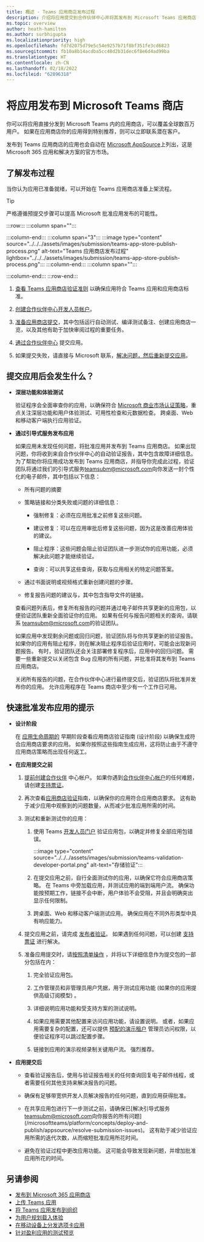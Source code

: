 ```yaml
---
title: 概述 - Teams 应用商店发布过程
description: 介绍将应用提交到合作伙伴中心并将其发布到 Microsoft Teams 应用商店（和 AppSource）的过程。
ms.topic: overview
author: heath-hamilton
ms.author: surbhigupta
ms.localizationpriority: high
ms.openlocfilehash: fd7d2075d79e5c54e9257b71f8bf351fe3cd6823
ms.sourcegitcommit: fb10a8b14acdba5cc48d2b31dec6f8e6d4ad99ba
ms.translationtype: HT
ms.contentlocale: zh-CN
ms.lasthandoff: 02/18/2022
ms.locfileid: "62896318"
---
```

# <a name="publish-your-app-to-the-microsoft-teams-store"></a>将应用发布到 Microsoft Teams 商店

你可以将应用直接分发到 Microsoft Teams 内的应用商店，可以覆盖全球数百万用户。 如果在应用商店你的应用得到特别推荐，则可以立即联系潜在客户。

发布到 Teams 应用商店的应用也会自动在 [Microsoft AppSource](https://appsource.microsoft.com)上列出，这是 Microsoft 365 应用和解决方案的官方市场。

## <a name="understand-the-publishing-process"></a>了解发布过程

当你认为应用已准备就绪，可以开始在 Teams 应用商店准备上架流程。

> [!TIP]
> 严格遵循预提交步骤可以提高 Microsoft 批准应用发布的可能性。

:::row:::
   :::column span="":::
      
   :::column-end:::
   :::column span="3":::
      :::image type="content" source="../../../assets/images/submission/teams-app-store-publish-process.png" alt-text="Teams 应用商店发布过程" lightbox="../../../assets/images/submission/teams-app-store-publish-process.png":::
   :::column-end:::
   :::column span="":::
      
   :::column-end:::
:::row-end:::

1. [查看 Teams 应用商店验证准则](~/concepts/deploy-and-publish/appsource/prepare/teams-store-validation-guidelines.md) 以确保应用符合 Teams 应用和应用商店标准。

1. [创建合作伙伴中心开发人员帐户](~/concepts/deploy-and-publish/appsource/prepare/create-partner-center-dev-account.md)。

1. [准备应用商店提交](~/concepts/deploy-and-publish/appsource/prepare/submission-checklist.md)，其中包括运行自动测试、编译测试备注、创建应用商店一览，以及其他有助于加快审阅过程的重要任务。

1. [通过合作伙伴中心](/office/dev/store/add-in-submission-guide) 提交应用。

1. 如果提交失败，请直接与 Microsoft 联系，[解决问题，然后重新提交应用](~/concepts/deploy-and-publish/appsource/resolve-submission-issues.md)。

## <a name="what-to-expect-after-you-submit-your-app"></a>提交应用后会发生什么？

* **深层功能和体验测试**

  验证程序会全面审查你的应用，以确保符合 [Microsoft 商业市场认证策略](/legal/marketplace/certification-policies)，重点关注深层功能和用户体验测试、可用性检查和元数据检查。 跨桌面、Web 和移动客户端执行应用验证。

* **通过引导式服务发布应用**

  如果应用未发现任何问题，将批准应用并发布到 Teams 应用商店。 如果出现问题，你将收到来自合作伙伴中心的自动验证报告，其中包含故障详细信息。 为了帮助你将应用成功发布到 Teams 应用商店，并指导你完成此过程，验证团队将通过我们的引导式服务[teamsubm@microsoft.com](mailto:teamsubm@microsoft.com)向你发送一封个性化的电子邮件，其中包括以下信息：

   * 所有问题的摘要

   * 策略链接和分类失败或问题的详细信息： 

     * 强制修复：必须在应用批准之前修复这些问题。

     * 建议修复：可以在应用审批后修复这些问题，因为这是改善应用体验的建议。

     * 阻止程序：这些问题会阻止验证团队进一步测试你的应用功能，必须解决此问题才能继续验证。

     * 查询：可以共享这些查询，获取与应用相关的特定问题答案。

   * 通过书面说明或视频格式重新创建问题的步骤。

   * 修复报告问题的建议与，其中包含指导文件的链接。
 
  查看问题列表后，修复所有报告的问题并通过电子邮件共享更新的应用包，以便验证团队重新全面验证你的应用。 如果有任何与报告问题相关的查询，请联系 [teamsubm@microsoft.com](mailto:teamsubm@microsoft.com)的验证团队。

  如果应用中发现剩余问题或回归问题，验证团队将与你共享更新的验证报告。 如果你的应用有阻止程序，则在解决阻止程序后验证应用时，可能会出现新问题报告。 有时，验证团队还会关注部署修复程序后，应用中的回归问题。 需要一些重新提交以关闭包含 Bug 应用的所有问题，并批准将其发布到 Teams 应用商店。

  关闭所有报告的问题，在合作伙伴中心进行最终提交后，验证团队将批准并发布你的应用。 允许应用程序在 Teams 商店中至少有一个工作日可用。

## <a name="tips-for-rapid-approval-to-publish-your-app"></a>快速批准发布应用的提示

* **设计阶段**

  在 [应用生命周期的](prepare/teams-store-validation-guidelines.md) 早期阶段查看应用商店验证指南 (设计阶段) 以确保生成符合应用商店要求的应用。 如果你按照这些指南生成应用，这将防止由于不遵守应用商店策略而出现任何返工。

* **在应用提交之前**

  1. [提前创建合作伙伴](prepare/create-partner-center-dev-account.md) 中心帐户。 如果你遇到[合作伙伴中心帐户](prepare/create-partner-center-dev-account.md)的任何难题，请创建[支持票证](/azure/marketplace/partner-center-portal/support)。

  1. 再次查看[应用商店验证](prepare/teams-store-validation-guidelines.md)指南，以确保你的应用符合应用商店要求。 这有助于减少应用中观察到的问题数量，从而减少批准应用所需的时间。

  1. 测试和重新测试你的应用：

     1. 使用 Teams [开发人员门户](https://dev.teams.microsoft.com/home) 验证应用包，以确定并修复全部应用包错误。

        :::image type="content" source="../../../assets/images/submission/teams-validation-developer-portal.png" alt-text="存储验证":::
 
     1. 在提交应用之前，自行全面测试你的应用，以确保它符合应用商店策略。 在 Teams 中旁加载应用，并测试应用的端到端用户流。 确保功能按预期工作，链接不会中断，用户体验不会受阻，并且会明确突出显示任何限制。

     1. 跨桌面、Web 和移动客户端测试应用。 确保应用在不同外形类型中具有响应能力。

  1. 提交应用之前，请完成 [发布者验证](/azure/active-directory/develop/publisher-verification-overview)。 如果遇到任何问题，可以创建 [支持票证](/azure/marketplace/partner-center-portal/support) 进行解决。

  1. 准备应用提交时，请[按照清单操作](/microsoftteams/platform/concepts/deploy-and-publish/appsource/prepare/submission-checklist) ，并将以下详细信息作为提交包的一部分包括在内：

      1. 完全验证应用包。

      1. 工作管理员和非管理员用户凭据，用于测试应用功能 (如果你的应用提供高级订阅模型) 。

      1. 详细说明应用功能和受支持方案的测试说明。

      1. 如果应用需要其他配置来访问应用功能，请设置说明。 或者，如果应用需要复杂的配置，还可以提供 [预配的演示租户](/office/developer-program/microsoft-365-developer-program-get-started) 管理员访问权限，以便验证程序可以跳过配置步骤。

      1. 链接到应用的演示视频录制关键用户流。 强烈推荐。

* **应用提交后**

  * 查看验证报告后，使用与验证报告相关的任何查询回复电子邮件线程，或者需要任何其他支持来解决报告的问题。

  * 确保有足够带宽供开发人员解决报告的任何问题，直到应用获得批准。

  * 在共享应用包进行下一步测试之前，请确保已[解决引导式服务[teamsubm@microsoft.com](mailto:teamsubm@microsoft.com)向你报告的所有问题](/microsoftteams/platform/concepts/deploy-and-publish/appsource/resolve-submission-issues)。 这有助于减少验证应用所需的迭代次数，从而缩短批准应用所花时间。
  
  * 避免在验证过程中更改应用功能。 这可能会导致发现新问题，并增加批准应用所花的时间。

## <a name="see-also"></a>另请参阅

* [发布到 Microsoft 365 应用商店](/office/dev/store/)
* [上传 Teams 应用](~/concepts/deploy-and-publish/apps-upload.md)
* [将 Teams 应用发布到组织](/MicrosoftTeams/tenant-apps-catalog-teams?toc=/microsoftteams/platform/toc.json&bc=/MicrosoftTeams/breadcrumb/toc.json)
* [为用户规划载入体验](../../design/understand-use-cases.md#plan-the-onboarding-experience)
* [在移动设备上分发选项卡应用](../../../tabs/design/tabs-mobile.md#distribution)
* [针对盈利应用的测试预览](prepare/Test-preview-for-monetized-apps.md)
